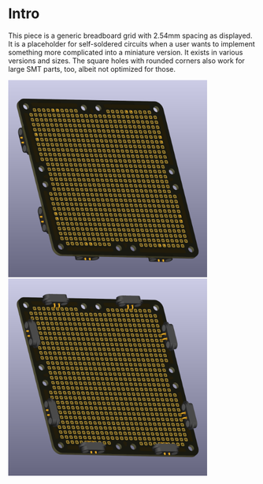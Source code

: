 # Intro  
This piece is a generic breadboard grid with 2.54mm spacing as displayed. It is a placeholder for self-soldered circuits when a user wants to implement something more complicated into a miniature version. It exists in various versions and sizes. The square holes with rounded corners also work for large SMT parts, too, albeit not optimized for those.

<img src="breadboard_grid-2.54mm_2x2_TOP.png" alt="Circuit Diagram" height="400"> <img src="breadboard_grid-2.54mm_2x2_BOTTOM.png" alt="Circuit Diagram" height="400">

